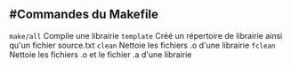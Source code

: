 #Commandes du Makefile
--------------------
`make/all` Compile une librairie
`template` Créé un répertoire de librairie ainsi qu'un fichier source.txt
`clean` Nettoie les fichiers .o d'une librairie
`fclean` Nettoie les fichiers .o et le fichier .a d'une librairie
